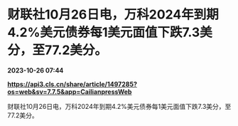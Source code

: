 # 财联社10月26日电，万科2024年到期4.2%美元债券每1美元面值下跌7.3美分，至77.2美分。

**2023-10-26 07:44**

**https://api3.cls.cn/share/article/1497285?os=web&sv=7.7.5&app=CailianpressWeb**

财联社10月26日电，万科2024年到期4.2%美元债券每1美元面值下跌7.3美分，至77.2美分。
